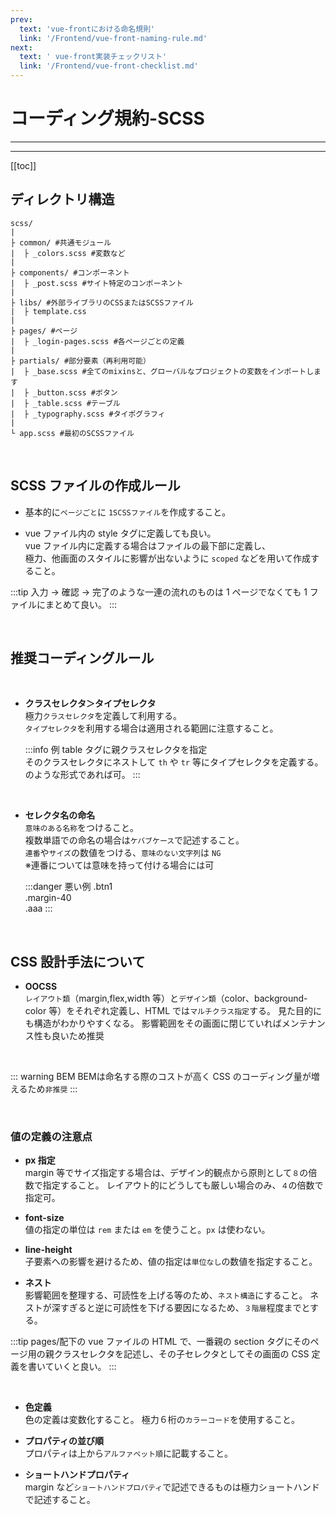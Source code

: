```yaml
---
prev:
  text: 'vue-frontにおける命名規則'
  link: '/Frontend/vue-front-naming-rule.md'
next:
  text: ' vue-front実装チェックリスト'
  link: '/Frontend/vue-front-checklist.md'
---
```


# コーディング規約-SCSS

---

<!-- 更新バージョン -->
<Badge type="info" text="v1.0.0" />
<!-- ドキュメントのカテゴリ -->
<Badge type="tip" text="CSS" />

---

[[toc]]

## ディレクトリ構造

```
scss/
|
├ common/ #共通モジュール
|  ├ _colors.scss #変数など
|
├ components/ #コンポーネント
|  ├ _post.scss #サイト特定のコンポーネント
|
├ libs/ #外部ライブラリのCSSまたはSCSSファイル
|  ├ template.css
|
├ pages/ #ページ
|  ├ _login-pages.scss #各ページごとの定義
|
├ partials/ #部分要素（再利用可能）
|  ├ _base.scss #全てのmixinsと、グローバルなプロジェクトの変数をインポートします
|  ├ _button.scss #ボタン
|  ├ _table.scss #テーブル
|  ├ _typography.scss #タイポグラフィ
|
└ app.scss #最初のSCSSファイル
```

<br>

## SCSS ファイルの作成ルール

- 基本的に`ページごと`に `1SCSSファイル`を作成すること。
  <br>

- vue ファイル内の style タグに定義しても良い。<br>
  vue ファイル内に定義する場合はファイルの最下部に定義し、<br>極力、他画面のスタイルに影響が出ないように `scoped` などを用いて作成すること。

:::tip
入力 → 確認 → 完了のような一連の流れのものは 1 ページでなくても 1 ファイルにまとめて良い。
:::

<br>

## 推奨コーディングルール

<br>

- **クラスセレクタ＞タイプセレクタ**<br>
  極力`クラスセレクタ`を定義して利用する。<br>
  `タイプセレクタ`を利用する場合は適用される範囲に注意すること。

  :::info 例
  table タグに親クラスセレクタを指定<br>
  そのクラスセレクタにネストして `th` や `tr` 等にタイプセレクタを定義する。<br>のような形式であれば可。
  :::

  <br>

- **セレクタ名の命名**<br>
  `意味のある名称`をつけること。<br>
  複数単語での命名の場合は`ケバブケース`で記述すること。<br>
  `連番`や`サイズ`の数値をつける、`意味のない文字列`は `NG`<br>
  ※連番については意味を持って付ける場合には可

  :::danger 悪い例
  .btn1<br>
  .margin-40<br>
  .aaa
  :::

  <br>

## CSS 設計手法について

- **OOCSS**<br>
  `レイアウト類`（margin,flex,width 等）と`デザイン類`（color、background-color 等）をそれぞれ定義し、HTML では`マルチクラス指定`する。
  見た目的にも構造がわかりやすくなる。
  影響範囲をその画面に閉じていればメンテナンス性も良いため推奨
  <br>

<br>

::: warning BEM
BEMは命名する際のコストが高く CSS のコーディング量が増えるため`非推奨`
:::

<br>

### 値の定義の注意点<br>
  - **px 指定**<br>
    margin 等でサイズ指定する場合は、デザイン的観点から原則として`８`の倍数で指定すること。
    レイアウト的にどうしても厳しい場合のみ、`４`の倍数で指定可。

  - **font-size**<br>
    値の指定の単位は `rem` または `em` を使うこと。`px` は使わない。

  - **line-height**<br>
    子要素への影響を避けるため、値の指定は`単位なし`の数値を指定すること。
    <br>

- **ネスト**<br>
  影響範囲を整理する、可読性を上げる等のため、`ネスト構造`にすること。
  ネストが深すぎると逆に可読性を下げる要因になるため、`３階層`程度までとする。<br>

:::tip
 pages/配下の vue ファイルの HTML で、一番親の section タグにそのページ用の親クラスセレクタを記述し、その子セレクタとしてその画面の CSS 定義を書いていくと良い。
:::

<br>

- **色定義**<br>
  色の定義は変数化すること。
  極力６桁の`カラーコード`を使用すること。
  <br>

- **プロパティの並び順**<br>
  プロパティは上から`アルファベット順`に記載すること。
  <br>

- **ショートハンドプロパティ**<br>
  margin など`ショートハンドプロパティ`で記述できるものは極力ショートハンドで記述すること。